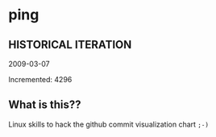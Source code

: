 # ping

## HISTORICAL ITERATION
2009-03-07

Incremented: 4296

## What is this?? 
Linux skills to hack the github commit visualization chart `;-)`
